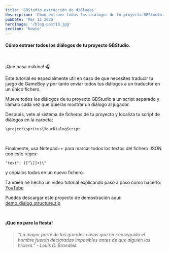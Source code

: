 ```yaml
---
title: 'GBStudio extracción de diálogos'
description: 'Cómo extraer todos los diálogos de tu proyecto GBStudio.'
pubDate: 'Mar 12 2025'
heroImage: '/blog-post18.jpg'
section: 'howto'
---
```


#### Cómo extraer todos los diálogos de tu proyecto GBStudio.

<br>

¡Qué pasa mákina! 🎧

Este tutorial es especialmente útil en caso de que necesites traducir tu juego de GameBoy y por tanto enviar todos tus diálogos a un traductor en un único fichero.

Mueve todos los diálogos de tu proyecto GBStudio a un script separado y llámalo cada vez que quieras mostrar un diálogo al jugador.

Después, vete al sistema de ficheros de tu proyecto y localiza tu script de diálogos en la carpeta:
```
\project\sprites\YourDialogScript
```
<br>

Finalmente, usa Notepad++ para marcar todos los textos del fichero JSON con este regex:
```
"text": ([^\]]+)\"
```
y cópialos todos en un nuevo fichero.

También he hecho un video tutorial explicando paso a paso como hacerlo: <a href="https://youtu.be/SZOEGIWaZAc" target="_blank">YouTube</a>

Puedes descargar este proyecto de demostración aquí:
<a href="https://www.playmakina.com/demo_dialog_structure.zip" target="_blank">demo_dialog_structure.zip</a>

<br>

**¡Que no pare la fiesta!**

> ###### "La mayor parte de las grandes cosas que ha conseguido el hombre fueron declaradas imposibles antes de que alguien las hiciera." - Louis D. Brandeis.
